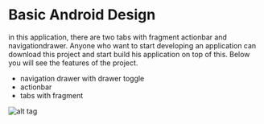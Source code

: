 # Basic Android Design
in this application, there are two tabs with fragment actionbar and navigationdrawer. Anyone who want to start developing an application can download this project and start build his application on top of this. Below you will see the features of the project.

* navigation drawer with drawer toggle
* actionbar
* tabs with fragment

![alt tag](https://s3.amazonaws.com/pushbullet-uploads/ujzvVND0EG4-P3QBY9NTlmkkjGOJQrjKMmK2wxthHaDo/Screenshot_2015-01-15-01-01-42.png)
